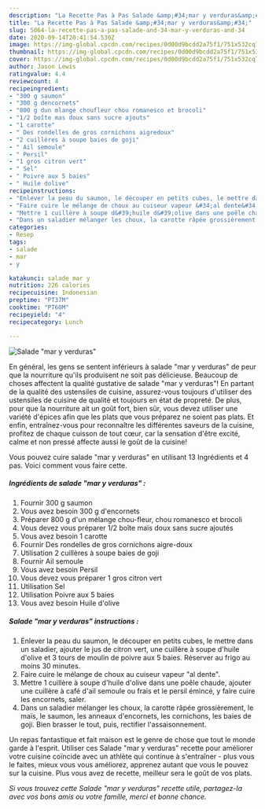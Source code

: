 ```yaml
---
description: "La Recette Pas à Pas Salade &amp;#34;mar y verduras&amp;#34;"
title: "La Recette Pas à Pas Salade &amp;#34;mar y verduras&amp;#34;"
slug: 5064-la-recette-pas-a-pas-salade-and-34-mar-y-verduras-and-34
date: 2020-09-14T20:41:54.530Z
image: https://img-global.cpcdn.com/recipes/0d00d9bcdd2a75f1/751x532cq70/salade-mar-y-verduras-photo-principale-de-la-recette.jpg
thumbnail: https://img-global.cpcdn.com/recipes/0d00d9bcdd2a75f1/751x532cq70/salade-mar-y-verduras-photo-principale-de-la-recette.jpg
cover: https://img-global.cpcdn.com/recipes/0d00d9bcdd2a75f1/751x532cq70/salade-mar-y-verduras-photo-principale-de-la-recette.jpg
author: Jason Lewis
ratingvalue: 4.4
reviewcount: 4
recipeingredient:
- "300 g saumon"
- "300 g dencornets"
- "800 g dun mlange choufleur chou romanesco et brocoli"
- "1/2 boîte mas doux sans sucre ajouts"
- "1 carotte"
- " Des rondelles de gros cornichons aigredoux"
- "2 cuillères à soupe baies de goji"
- " Ail semoule"
- " Persil"
- "1 gros citron vert"
- " Sel"
- " Poivre aux 5 baies"
- " Huile dolive"
recipeinstructions:
- "Enlever la peau du saumon, le découper en petits cubes, le mettre dans un saladier, ajouter le jus de citron vert, une cuillère à soupe d&#39;huile d&#39;olive et 3 tours de moulin de poivre aux 5 baies. Réserver au frigo au moins 30 minutes."
- "Faire cuire le mélange de choux au cuiseur vapeur &#34;al dente&#34;."
- "Mettre 1 cuillère à soupe d&#39;huile d&#39;olive dans une poêle chaude, ajouter une cuillère à café d&#39;ail semoule ou frais et le persil émincé, y faire cuire les encornets, saler."
- "Dans un saladier mélanger les choux, la carotte râpée grossièrement, le maïs, le saumon, les anneaux d&#39;encornets, les cornichons, les baies de goji. Bien brasser le tout, puis, rectifier l&#39;assaisonnement."
categories:
- Resep
tags:
- salade
- mar
- y

katakunci: salade mar y 
nutrition: 226 calories
recipecuisine: Indonesian
preptime: "PT37M"
cooktime: "PT60M"
recipeyield: "4"
recipecategory: Lunch

---
```



![Salade &#34;mar y verduras&#34;](https://img-global.cpcdn.com/recipes/0d00d9bcdd2a75f1/751x532cq70/salade-mar-y-verduras-photo-principale-de-la-recette.jpg)

En général, les gens se sentent inférieurs à salade &#34;mar y verduras&#34; de peur que la nourriture qu'ils produisent ne soit pas délicieuse. Beaucoup de choses affectent la qualité gustative de salade &#34;mar y verduras&#34;! En partant de la qualité des ustensiles de cuisine, assurez-vous toujours d'utiliser des ustensiles de cuisine de qualité et toujours en état de propreté. De plus, pour que la nourriture ait un goût fort, bien sûr, vous devez utiliser une variété d'épices afin que les plats que vous préparez ne soient pas plats. Et enfin, entraînez-vous pour reconnaître les différentes saveurs de la cuisine, profitez de chaque cuisson de tout cœur, car la sensation d'être excité, calme et non pressé affecte aussi le goût de la cuisine!

<!--inarticleads1-->

Vous pouvez cuire salade &#34;mar y verduras&#34; en utilisant 13 Ingrédients et 4 pas. Voici comment vous faire cette.

##### Ingrédients de salade &#34;mar y verduras&#34; :

1. Fournir 300 g saumon
1. Vous avez besoin 300 g d&#39;encornets
1. Préparer 800 g d&#39;un mélange chou-fleur, chou romanesco et brocoli
1. Vous devez vous préparer 1/2 boîte maïs doux sans sucre ajoutés
1. Vous avez besoin 1 carotte
1. Fournir  Des rondelles de gros cornichons aigre-doux
1. Utilisation 2 cuillères à soupe baies de goji
1. Fournir  Ail semoule
1. Vous avez besoin  Persil
1. Vous devez vous préparer 1 gros citron vert
1. Utilisation  Sel
1. Utilisation  Poivre aux 5 baies
1. Vous avez besoin  Huile d&#39;olive




<!--inarticleads2-->

##### Salade &#34;mar y verduras&#34; instructions :

1. Enlever la peau du saumon, le découper en petits cubes, le mettre dans un saladier, ajouter le jus de citron vert, une cuillère à soupe d&#39;huile d&#39;olive et 3 tours de moulin de poivre aux 5 baies. Réserver au frigo au moins 30 minutes.
1. Faire cuire le mélange de choux au cuiseur vapeur &#34;al dente&#34;.
1. Mettre 1 cuillère à soupe d&#39;huile d&#39;olive dans une poêle chaude, ajouter une cuillère à café d&#39;ail semoule ou frais et le persil émincé, y faire cuire les encornets, saler.
1. Dans un saladier mélanger les choux, la carotte râpée grossièrement, le maïs, le saumon, les anneaux d&#39;encornets, les cornichons, les baies de goji. Bien brasser le tout, puis, rectifier l&#39;assaisonnement.




<!--inarticleads1-->

<p>
Un repas fantastique et fait maison est le genre de chose que tout le monde garde à l'esprit. Utiliser ces Salade &#34;mar y verduras&#34; recette pour améliorer votre cuisine coïncide avec un athlète qui continue à s'entraîner - plus vous le faites, mieux vous vous améliorez, apprenez autant que vous le pouvez sur la cuisine. Plus vous avez de recette, meilleur sera le goût de vos plats.
</p>

<p>
<i>Si vous trouvez cette Salade &#34;mar y verduras&#34; recette utile, partagez-la avec vos bons amis ou votre famille, merci et bonne chance.</i>
</p>
